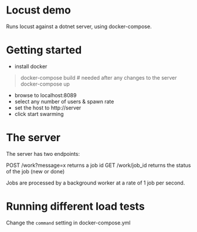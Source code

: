 # Locust demo

Runs locust against a dotnet server, using docker-compose.


# Getting started

- install docker

> docker-compose build  # needed after any changes to the server
> docker-compose up

- browse to localhost:8089
- select any number of users & spawn rate
- set the host to http://server
- click start swarming


# The server

The server has two endpoints:

POST /work?message=x          returns a job id
GET /work/job_id              returns the status of the job (new or done)

Jobs are processed by a background worker at a rate of 1 job per second.


# Running different load tests

Change the `command` setting in docker-compose.yml
